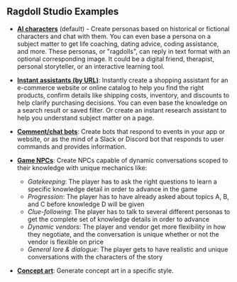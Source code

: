 ## Ragdoll Studio Examples

- [**AI characters**](https://github.com/bennyschmidt/ragdoll-studio/tree/master/ragdoll-react) (default) - Create personas based on historical or fictional characters and chat with them. You can even base a persona on a subject matter to get life coaching, dating advice, coding assistance, and more. These personas, or "ragdolls", can reply in text format with an optional corresponding image. It could be a digital friend, therapist, personal storyteller, or an interactive learning tool.

- [**Instant assistants (by URL)**](https://github.com/bennyschmidt/ragdoll-studio/tree/master/examples/instant-assistant): Instantly create a shopping assistant for an e-commerce website or online catalog to help you find the right products, confirm details like shipping costs, inventory, and discounts to help clarify purchasing decisions. You can even base the knowledge on a search result or saved filter. Or create an instant research assistant to help you understand subject matter on a page.

- [**Comment/chat bots**](https://github.com/bennyschmidt/ragdoll-studio/tree/master/examples/comment-bots/forum): Create bots that respond to events in your app or website, or as the mind of a Slack or Discord bot that responds to user commands and provides information.

- [**Game NPCs**](https://github.com/bennyschmidt/ragdoll-studio/tree/master/examples/game-npcs/oracles-tomb): Create NPCs capable of dynamic conversations scoped to their knowledge with unique mechanics like:
    - *Gatekeeping*: The player has to ask the right questions to learn a specific knowledge detail in order to advance in the game
    - *Progression*: The player has to have already asked about topics A, B, and C before knowledge D will be given
    - *Clue-following*: The player has to talk to several different personas to get the complete set of knowledge details in order to advance
    - *Dynamic vendors*: The player and vendor get more flexibility in how they negotiate, and the conversation is unique whether or not the vendor is flexible on price
    - *General lore & dialogue*: The player gets to have realistic and unique conversations with the characters of the story

- [**Concept art**](https://bennyschmidt.itch.io/16-free-ff7-style-cyberpunk-images): Generate concept art in a specific style.
